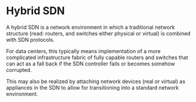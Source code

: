 # Hybrid SDN

A hybrid SDN is a network environment in which a traditional network structure (read: routers, and switches either physical or virtual) is combined with SDN protocols.

For data centers, this typically means implementation of a more complicated infrastructure fabric of fully capable routers and switches that can act as a fall back if the SDN controller fails or becomes somehow corrupted.

This may also be realized by attaching network devices (real or virtual) as appliances in the SDN to allow for transitioning into a standard network environment.